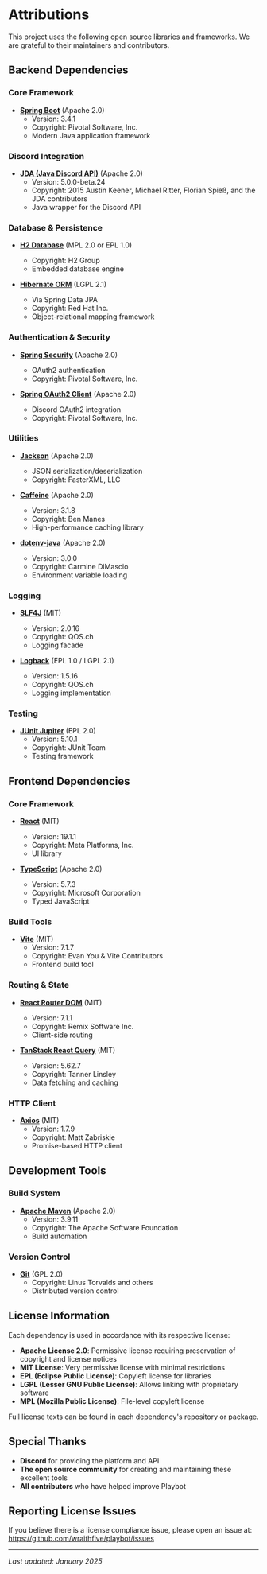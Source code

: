# Attributions

This project uses the following open source libraries and frameworks. We are grateful to their maintainers and contributors.

## Backend Dependencies

### Core Framework
- **[Spring Boot](https://spring.io/projects/spring-boot)** (Apache 2.0)
  - Version: 3.4.1
  - Copyright: Pivotal Software, Inc.
  - Modern Java application framework

### Discord Integration
- **[JDA (Java Discord API)](https://github.com/discord-jda/JDA)** (Apache 2.0)
  - Version: 5.0.0-beta.24
  - Copyright: 2015 Austin Keener, Michael Ritter, Florian Spieß, and the JDA contributors
  - Java wrapper for the Discord API

### Database & Persistence
- **[H2 Database](https://www.h2database.com)** (MPL 2.0 or EPL 1.0)
  - Copyright: H2 Group
  - Embedded database engine

- **[Hibernate ORM](https://hibernate.org/orm/)** (LGPL 2.1)
  - Via Spring Data JPA
  - Copyright: Red Hat Inc.
  - Object-relational mapping framework

### Authentication & Security
- **[Spring Security](https://spring.io/projects/spring-security)** (Apache 2.0)
  - OAuth2 authentication
  - Copyright: Pivotal Software, Inc.

- **[Spring OAuth2 Client](https://spring.io/projects/spring-security-oauth)** (Apache 2.0)
  - Discord OAuth2 integration
  - Copyright: Pivotal Software, Inc.

### Utilities
- **[Jackson](https://github.com/FasterXML/jackson)** (Apache 2.0)
  - JSON serialization/deserialization
  - Copyright: FasterXML, LLC

- **[Caffeine](https://github.com/ben-manes/caffeine)** (Apache 2.0)
  - Version: 3.1.8
  - Copyright: Ben Manes
  - High-performance caching library

- **[dotenv-java](https://github.com/cdimascio/dotenv-java)** (Apache 2.0)
  - Version: 3.0.0
  - Copyright: Carmine DiMascio
  - Environment variable loading

### Logging
- **[SLF4J](https://www.slf4j.org/)** (MIT)
  - Version: 2.0.16
  - Copyright: QOS.ch
  - Logging facade

- **[Logback](https://logback.qos.ch/)** (EPL 1.0 / LGPL 2.1)
  - Version: 1.5.16
  - Copyright: QOS.ch
  - Logging implementation

### Testing
- **[JUnit Jupiter](https://junit.org/junit5/)** (EPL 2.0)
  - Version: 5.10.1
  - Copyright: JUnit Team
  - Testing framework

## Frontend Dependencies

### Core Framework
- **[React](https://react.dev/)** (MIT)
  - Version: 19.1.1
  - Copyright: Meta Platforms, Inc.
  - UI library

- **[TypeScript](https://www.typescriptlang.org/)** (Apache 2.0)
  - Version: 5.7.3
  - Copyright: Microsoft Corporation
  - Typed JavaScript

### Build Tools
- **[Vite](https://vite.dev/)** (MIT)
  - Version: 7.1.7
  - Copyright: Evan You & Vite Contributors
  - Frontend build tool

### Routing & State
- **[React Router DOM](https://reactrouter.com/)** (MIT)
  - Version: 7.1.1
  - Copyright: Remix Software Inc.
  - Client-side routing

- **[TanStack React Query](https://tanstack.com/query)** (MIT)
  - Version: 5.62.7
  - Copyright: Tanner Linsley
  - Data fetching and caching

### HTTP Client
- **[Axios](https://axios-http.com/)** (MIT)
  - Version: 1.7.9
  - Copyright: Matt Zabriskie
  - Promise-based HTTP client

## Development Tools

### Build System
- **[Apache Maven](https://maven.apache.org/)** (Apache 2.0)
  - Version: 3.9.11
  - Copyright: The Apache Software Foundation
  - Build automation

### Version Control
- **[Git](https://git-scm.com/)** (GPL 2.0)
  - Copyright: Linus Torvalds and others
  - Distributed version control

## License Information

Each dependency is used in accordance with its respective license:

- **Apache License 2.0**: Permissive license requiring preservation of copyright and license notices
- **MIT License**: Very permissive license with minimal restrictions
- **EPL (Eclipse Public License)**: Copyleft license for libraries
- **LGPL (Lesser GNU Public License)**: Allows linking with proprietary software
- **MPL (Mozilla Public License)**: File-level copyleft license

Full license texts can be found in each dependency's repository or package.

## Special Thanks

- **Discord** for providing the platform and API
- **The open source community** for creating and maintaining these excellent tools
- **All contributors** who have helped improve Playbot

## Reporting License Issues

If you believe there is a license compliance issue, please open an issue at:
https://github.com/wraithfive/playbot/issues

---

*Last updated: January 2025*
